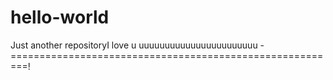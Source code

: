 # hello-world
Just another repositoryI love u uuuuuuuuuuuuuuuuuuuuuuu
-=========================================================!
